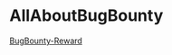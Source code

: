 # AllAboutBugBounty

[BugBounty-Reward](https://github.com/MolCoteH/AllAboutBugBounty/blob/master/BugBounty-Reward.md)
